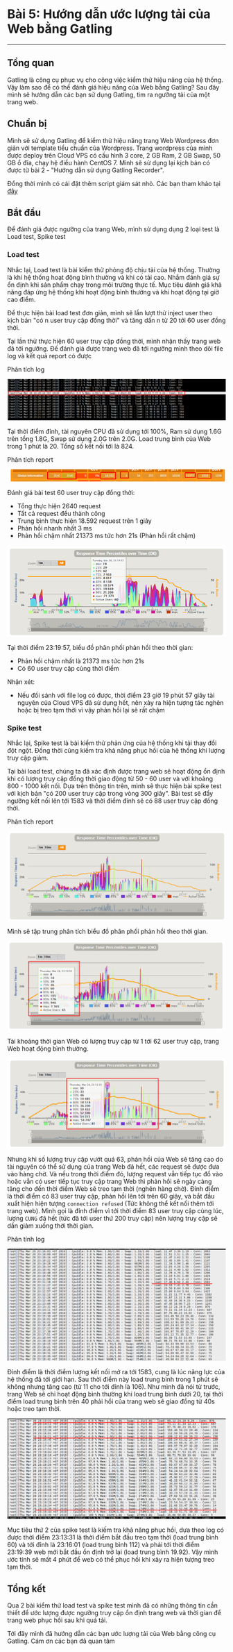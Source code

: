 # Bài 5: Hướng dẫn ước lượng tải của Web bằng Gatling
---
## Tổng quan

Gatling là công cụ phục vụ cho công việc kiểm thử hiệu năng của hệ thống. Vậy làm sao để có thể đánh giá hiệu năng của Web bằng Gatling? Sau đây mình sẽ hướng dẫn các bạn sử dụng Gatling, tìm ra ngưỡng tải của một trang web.

## Chuẩn bị

Mình sẽ sử dụng Gatling để kiểm thử hiệu năng trang Web Wordpress đơn giản với template tiểu chuẩn của Wordpress. Trang wordpress của mình được deploy trên Cloud VPS có cấu hình 3 core, 2 GB Ram, 2 GB Swap, 50 GB ổ đĩa, chạy hệ điều hành CentOS 7. Mình sẽ sử dụng lại kịch bản có được từ bài 2 - "Hướng dẫn sử dụng Gatling Recorder".

Đồng thời mình có cái đặt thêm script giám sát nhỏ. Các bạn tham khảo tại [đây](https://github.com/lacoski/monitor-web)

## Bắt đầu

Để đánh giá được ngưỡng của trang Web, mình sử dụng dụng 2 loại test là Load test, Spike test

### Load test
Nhắc lại, Load test là bài kiểm thử phỏng độ chịu tải của hệ thống. Thường là khi hệ thống hoạt động bình thường và khi có tải cao. Nhắm đánh giá sự ổn định khi sản phẩm chạy trong môi trường thực tế. Mục tiêu đánh giá khả năng đáp ứng hệ thống khi hoạt động bình thường và khi hoạt động tại giờ cao điểm.

Để thực hiện bài load test đơn giản, mình sẽ lần lượt thử inject user theo kịch bản "có n user truy cập đồng thời" và tăng dần n từ 20 tới 60 user đồng thời.

Tại lần thử thực hiện 60 user truy cập đồng thời, mình nhận thấy trang web đã tới ngưỡng. Đế đánh giá được trang web đã tới ngưỡng mình theo dõi file log và kết quả report có được

Phân tích log

![](/images/img-danh-gia-nguong-gatling/pic1.png)

Tại thời điểm đỉnh, tài nguyên CPU đã sử dụng tới 100%, Ram sử dụng 1.6G trên tổng 1.8G, Swap sử dụng 2.0G trên 2.0G. Load trung bình của Web trong 1 phút là 20. Tổng số kết nối tới là 824.

Phân tích report

![](/images/img-danh-gia-nguong-gatling/pic2.png)

Đánh giá bài test 60 user truy cập đồng thời:
- Tổng thực hiện 2640 request
- Tất cả request đều thành công
- Trung bình thực hiện 18.592 request trên 1 giây
- Phản hồi nhanh nhất 3 ms
- Phản hồi chậm nhất 21373 ms tức hơn 21s (Phản hồi rất chậm)

![](/images/img-danh-gia-nguong-gatling/pic3.png)

Tại thời điểm 23:19:57, biểu đồ phân phối phản hồi theo thời gian:
- Phản hồi chậm nhất là 21373 ms tức hơn 21s
- Có 60 user truy cập cùng thời điểm

Nhận xét:
- Nếu đối sánh với file log có được, thời điểm 23 giờ 19 phút 57 giây tài nguyên của Cloud VPS đã sử dụng hết, nên xảy ra hiện tượng tác nghẽn hoặc bị treo tạm thời vì vậy phản hồi lại sẽ rất chậm

### Spike test
Nhắc lại, Spike test là bài kiểm thử phản ứng của hệ thống khi tải thay đổi đột ngột. Đồng thời cũng kiếm tra khả năng phục hồi của hệ thống khi lượng truy cập giảm. 

Tại bài load test, chúng ta đã xác định được trang web sẽ hoạt động ổn định khi có lượng truy cập đồng thời giao động từ 50 - 60 user và với khoảng 800 - 1000 kết nối. Dựa trên thông tin trên, mình sẽ thực hiện bài spike test với kịch bản "có 200 user truy cập trong vòng 300 giây". Bài test sẽ đẩy ngưỡng kết nối lên tới 1583 và thời điểm đỉnh sẽ có 88 user truy cập đồng thời.


Phân tích report

![](/images/img-danh-gia-nguong-gatling/pic6.png)

Mình sẽ tập trung phân tích biểu đồ phân phối phản hồi theo thời gian.

![](/images/img-danh-gia-nguong-gatling/pic7.png)


Tài khoảng thời gian Web có lượng truy cập từ 1 tới 62 user truy cập, trang Web hoạt động bình thường.

![](/images/img-danh-gia-nguong-gatling/pic8.png)

Nhưng khi số lượng truy cập vướt quá 63, phản hồi của Web sẽ tăng cao do tài nguyên có thể sử dụng của trang Web đã hết, các request sẽ được đưa vào hàng chờ. Và nếu trong thời điểm đó, lượng request vẫn tiếp tục đổ vào hoặc vẫn có user tiếp tục truy cập trang Web thì phản hồi sẽ ngày càng tăng cho đến thời điểm Web sẽ treo tạm thời (nghẽn hàng chờ). Đỉnh điểm là thời điểm có 83 user truy cập, phản hồi lên tới trên 60 giây, và bắt đầu xuất hiện hiện tượng `connection refused` (Tức không thể kết nối thêm tới trang web). Mình gọi là đỉnh điểm vì tới thời điểm 83 user truy cập cùng lúc, lượng `CUNG` đã hết (tức đã tới user thứ 200 truy cập) nên lượng truy cập sẽ dần giảm xuống thời thời gian.

Phân tính log

![](/images/img-danh-gia-nguong-gatling/pic9.png)

Đỉnh điểm là thời điểm lượng kết nối mở ra tới 1583, cung là lúc năng lực của hệ thống đã tới giới hạn. Sau thời điểm này load trung bình trong 1 phút sẽ không nhưng tăng cao (từ 11 cho tới đỉnh là 106). Như mình đã nói từ trước, trang Web sẽ chỉ hoạt động bình thường khi load trung bình dưới 20, tại thời điểm load trung bình trên 40 phải hồi của trang web sẽ giao đồng từ 40s hoặc treo tạm thời.

![](/images/img-danh-gia-nguong-gatling/pic10.png)

Mục tiêu thứ 2 của spike test là kiếm tra khả năng phục hồi, dựa theo log có được thời điểm 23:13:31 là thời điểm bắt đầu treo tạm thời (load trung bình 60) và tới đỉnh là 23:16:01 (load trung bình 112) và phải tới thời điểm 23:19:39 web mới bắt đầu ổn định trở lại (load trung bình 19.92). Vậy mình ước tính sẽ mất 4 phút để web có thể phục hồi khi xảy ra hiện tượng treo tạm thời.

## Tổng kết

Qua 2 bài kiểm thử load test và spike test mình đã có những thông tin cần thiết để ước lượng được ngưỡng truy cập ổn định trang web và thời gian để trang web phục hồi sau khi quá tải.

Tới đây mình đã hướng dẫn các bạn ước lượng tải của Web bằng công cụ Gatling. Cám ơn các bạn đã quan tâm




